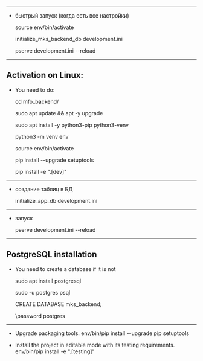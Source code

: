 --------------------------------------------------------------------------------

-   быстрый запуск (когда есть все настройки)
    
    source env/bin/activate
    
    initialize_mks_backend_db development.ini
    
    pserve development.ini --reload
    
--------------------------------------------------------------------------------

Activation on Linux:
--------------------------------------------------------------------------------

-   You need to do:

    cd mfo_backend/

    sudo apt update && apt -y upgrade

    sudo apt install -y python3-pip python3-venv

    python3 -m venv env

    source env/bin/activate

    pip install --upgrade setuptools
    
    pip install -e ".[dev]" 
    
--------------------------------------------------------------------------------

 -  создание таблиц в БД

    initialize_app_db development.ini
    
--------------------------------------------------------------------------------

 -  запуск

    pserve development.ini --reload

--------------------------------------------------------------------------------

PostgreSQL installation 
--------------------------------------------------------------------------------

-   You need to create a database if it is not

    sudo apt install postgresql

    sudo -u postgres psql

    CREATE DATABASE mks_backend;

    \password postgres
    
--------------------------------------------------------------------------------

- Upgrade packaging tools.
    env/bin/pip install --upgrade pip setuptools

- Install the project in editable mode with its testing requirements.
    env/bin/pip install -e ".[testing]"
